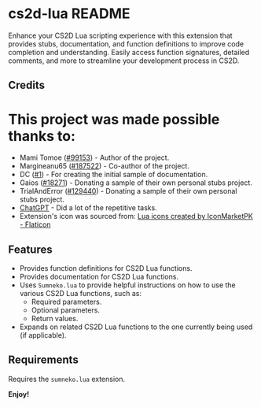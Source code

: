 # cs2d-lua README

Enhance your CS2D Lua scripting experience with this extension that provides stubs, documentation, and function definitions to improve code completion and understanding.
Easily access function signatures, detailed comments, and more to streamline your development process in CS2D.

## Credits

# This project was made possible thanks to:

-    Mami Tomoe ([#99153](https://www.unrealsoftware.de/profile.php?userid=99153)) - Author of the project.
-    Margineanu65 ([#187522](https://www.unrealsoftware.de/profile.php?userid=187522)) - Co-author of the project.
-    DC ([#1](https://www.unrealsoftware.de/profile.php?userid=1)) - For creating the initial sample of documentation.
-    Gaios ([#18271](https://www.unrealsoftware.de/profile.php?userid=18271)) - Donating a sample of their own personal stubs project.
-    TrialAndError ([#129440](https://www.unrealsoftware.de/profile.php?userid=129440)) - Donating a sample of their own personal stubs project.
-    [ChatGPT](https://chatgpt.com/) - Did a lot of the repetitive tasks.
-    Extension's icon was sourced from: [Lua icons created by IconMarketPK - Flaticon](https://www.flaticon.com/free-icons/lua)

## Features

-    Provides function definitions for CS2D Lua functions.
-    Provides documentation for CS2D Lua functions.
-    Uses `Sumneko.lua` to provide helpful instructions on how to use the various CS2D Lua functions, such as:
     -    Required parameters.
     -    Optional parameters.
     -    Return values.
-    Expands on related CS2D Lua functions to the one currently being used (if applicable).

<!-- For example if there is an image subfolder under your extension project workspace:

\!\[feature X\]\(images/feature-x.png\) -->

## Requirements

Requires the `sumneko.lua` extension.

<!-- ## Extension Settings

Include if your extension adds any VS Code settings through the `contributes.configuration` extension point.

For example:

This extension contributes the following settings:

-    `myExtension.enable`: Enable/disable this extension.
-    `myExtension.thing`: Set to `blah` to do something.
 -->

**Enjoy!**
